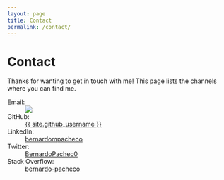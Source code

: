 ```yaml
---
layout: page
title: Contact
permalink: /contact/
---
```

# Contact

Thanks for wanting to get in touch with me! This page lists the channels where you can find me.

<dl class="dl-horizontal">
  <dt>Email:</dt>
  <dd><img src="{{site.baseurl}}/assets/images/email.png"></dd>
  <dt>GitHub:</dt>
  <dd><a href="https://github.com/{{ site.github_username }}" target="_blank">{{ site.github_username }}</a></dd>
  <dt>LinkedIn:</dt>
  <dd><a href="https://www.linkedin.com/in/bernardompacheco" target="_blank">bernardompacheco</a></dd>
  <dt>Twitter:</dt>
  <dd><a href="https://twitter.com/BernardoPachec0" target="_blank">BernardoPachec0</a></dd>
  <dt>Stack Overflow:</dt>
  <dd><a href="https://stackoverflow.com/users/1814934/bernardo-pacheco" target="_blank">bernardo-pacheco</a></dd>
</dl>
